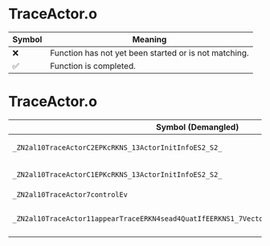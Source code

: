 # TraceActor.o
| Symbol | Meaning 
| ------------- | ------------- 
| :x: | Function has not yet been started or is not matching. 
| :white_check_mark: | Function is completed. 


# TraceActor.o
| Symbol (Demangled) | Symbol (Mangled) | Decompiled? |
| ------------- |  ------------- | ------------- |
| `_ZN2al10TraceActorC2EPKcRKNS_13ActorInitInfoES2_S2_` | `al::TraceActor::TraceActor(char const*,al::ActorInitInfo const&,char const*,char const*)` | :white_check_mark: |
| `_ZN2al10TraceActorC1EPKcRKNS_13ActorInitInfoES2_S2_` | `al::TraceActor::TraceActor(char const*,al::ActorInitInfo const&,char const*,char const*)` | :white_check_mark: |
| `_ZN2al10TraceActor7controlEv` | `al::TraceActor::control(void)` | :white_check_mark: |
| `_ZN2al10TraceActor11appearTraceERKN4sead4QuatIfEERKNS1_7Vector3IfEEPKNS_14CollisionPartsEj` | `al::TraceActor::appearTrace(sead::Quat<float> const&,sead::Vector3<float> const&,al::CollisionParts const*,unsigned int)` | :white_check_mark: |
